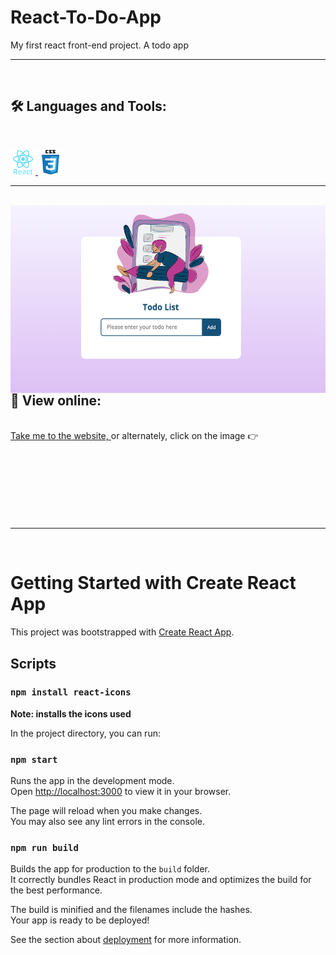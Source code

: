 <!-- Title Description -->
# React-To-Do-App
My first react front-end project. A todo app

<hr>

<br>
<!-- Technologies used -->
<div name = "Technologies"> 
<h2 align="left">🛠 Languages and Tools:</h2>
<br>
<p>
<a href="https://reactjs.org/" target="_blank" rel="noreferrer"> <img src="https://raw.githubusercontent.com/devicons/devicon/master/icons/react/react-original-wordmark.svg" alt="react" width="40" height="40"/> 
</a> 
<a href="https://www.w3schools.com/css/" target="_blank" rel="noreferrer"> <img src="https://raw.githubusercontent.com/devicons/devicon/master/icons/css3/css3-original-wordmark.svg" alt="css3" width="40" height="40"/> 
</a>
</p>
</div>

<hr>



<br>
 <!-- Screenshot -->
  <a href="https://deftpegreacttodofirst.netlify.app/" target="_blank" rel="noreferrer"> <img align="right" src="./src/assets/reactTodoFirstScreenShot.png" alt="JS Todo App Home Screen" height="300"/> </a> 

<br>


   <!-- Online link -->
   <div name = "Online presence"> 
<h2 align="left">👀 View online:</h2>
<br>
<a href="https://deftpegreacttodofirst.netlify.app/" target="_blank" rel="noreferrer">
Take me to the website, </a>
or alternately, click on the image 👉
<br>
<br>

</div> 

<br>
<br>
<br>
<br>
<br>
<br>

<hr>

<br>


# Getting Started with Create React App

This project was bootstrapped with [Create React App](https://github.com/facebook/create-react-app).

## Scripts


### `npm install react-icons`

**Note: installs the icons used**


In the project directory, you can run:

### `npm start`

Runs the app in the development mode.\
Open [http://localhost:3000](http://localhost:3000) to view it in your browser.

The page will reload when you make changes.\
You may also see any lint errors in the console.

### `npm run build`

Builds the app for production to the `build` folder.\
It correctly bundles React in production mode and optimizes the build for the best performance.

The build is minified and the filenames include the hashes.\
Your app is ready to be deployed!

See the section about [deployment](https://facebook.github.io/create-react-app/docs/deployment) for more information.
